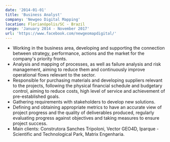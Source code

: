 ```yaml
---
date: '2014-01-01'
title: 'Business Analyst'
company: 'Newgeo Digital Mapping'
location: Florianópolis/SC - Brazil
range: 'January 2014 - November 2017'
url: 'https://www.facebook.com/newgeomapdigital/'
---
```


- Working in the business area, developing and supporting the connection between strategy, performance, actions and the market for the company's priority fronts.
- Analysis and mapping of processes, as well as failure analysis and risk management, aiming to reduce them and continuously improve operational flows relevant to the sector.
- Responsible for purchasing materials and developing suppliers relevant to the projects, following the physical financial schedule and budgetary control, aiming to reduce costs, high level of service and achievement of pre-established goals.
- Gathering requirements with stakeholders to develop new solutions.
- Defining and obtaining appropriate metrics to have an accurate view of project progress and the quality of deliverables produced, regularly evaluating progress against objectives and taking measures to ensure project success.
- Main clients: Construtora Sanches Tripoloni, Vector GEO4D, Iparque - Scientific and Technological Park, Matrix Engenharia.
